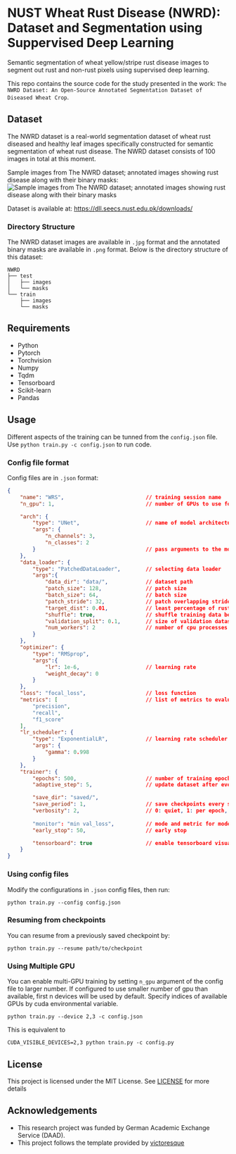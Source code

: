 # NUST Wheat Rust Disease (NWRD): Dataset and Segmentation using Suppervised Deep Learning
Semantic segmentation of wheat yellow/stripe rust disease images to segment out rust and non-rust pixels using supervised deep learning.

This repo contains the source code for the study presented in the work:
`The NWRD Dataset: An Open-Source Annotated Segmentation Dataset of Diseased Wheat Crop`.

## Dataset
The NWRD dataset is a real-world segmentation dataset of wheat rust diseased and healthy leaf images specifically constructed for semantic segmentation of wheat rust disease.
The NWRD dataset consists of 100 images in total at this moment.

Sample images from The NWRD dataset; annotated images showing rust disease along with their binary masks:
![Sample images from The NWRD dataset; annotated images showing rust disease along with their binary masks](https://github.com/saadulkh/nwrd/assets/38633812/c8677336-82a0-4637-a3f8-61f5cedbad37)


Dataset is available at: https://dll.seecs.nust.edu.pk/downloads/

### Directory Structure
The NWRD dataset images are available in `.jpg` format and the annotated binary masks are available in `.png` format. Below is the directory structure of this dataset:
```
NWRD
├── test
│   ├── images
│   └── masks
└── train
    ├── images
    └── masks
```


## Requirements
* Python
* Pytorch
* Torchvision
* Numpy
* Tqdm
* Tensorboard
* Scikit-learn
* Pandas

## Usage
Different aspects of the training can be tunned from the `config.json` file.
Use `python train.py -c config.json` to run code.

### Config file format
Config files are in `.json` format:
```json
{
    "name": "WRS",                          // training session name
    "n_gpu": 1,                             // number of GPUs to use for training.

    "arch": {
        "type": "UNet",                     // name of model architecture to train
        "args": {
            "n_channels": 3,
            "n_classes": 2
        }                                   // pass arguments to the model
    },
    "data_loader": {
        "type": "PatchedDataLoader",        // selecting data loader
        "args":{
            "data_dir": "data/",            // dataset path
            "patch_size": 128,              // patch size
            "batch_size": 64,               // batch size
            "patch_stride": 32,             // patch overlapping stride
            "target_dist": 0.01,            // least percentage of rust pixels in a patch
            "shuffle": true,                // shuffle training data before
            "validation_split": 0.1,        // size of validation dataset. float(portion) or int(number of samples)
            "num_workers": 2                // number of cpu processes to be used for data loading
        }
    },
    "optimizer": {
        "type": "RMSprop",
        "args":{
            "lr": 1e-6,                     // learning rate
            "weight_decay": 0
        }
    },
    "loss": "focal_loss",                   // loss function
    "metrics": [                            // list of metrics to evaluate
        "precision",
        "recall",
        "f1_score"
    ],
    "lr_scheduler": {
        "type": "ExponentialLR",            // learning rate scheduler
        "args": {
            "gamma": 0.998
        }
    },
    "trainer": {
        "epochs": 500,                      // number of training epochs
        "adaptive_step": 5,                 // update dataset after every adaptive_step epochs

        "save_dir": "saved/",
        "save_period": 1,                   // save checkpoints every save_period epochs
        "verbosity": 2,                     // 0: quiet, 1: per epoch, 2: full
        
        "monitor": "min val_loss",          // mode and metric for model performance monitoring. set 'off' to disable.
        "early_stop": 50,                   // early stop

        "tensorboard": true                 // enable tensorboard visualization
    }
}
```

### Using config files
Modify the configurations in `.json` config files, then run:

  ```
  python train.py --config config.json
  ```

### Resuming from checkpoints
You can resume from a previously saved checkpoint by:

  ```
  python train.py --resume path/to/checkpoint
  ```

### Using Multiple GPU
You can enable multi-GPU training by setting `n_gpu` argument of the config file to larger number.
If configured to use smaller number of gpu than available, first n devices will be used by default.
Specify indices of available GPUs by cuda environmental variable.
  ```
  python train.py --device 2,3 -c config.json
  ```
  This is equivalent to
  ```
  CUDA_VISIBLE_DEVICES=2,3 python train.py -c config.py
  ```
## License
This project is licensed under the MIT License. See  [LICENSE](LICENSE) for more details

## Acknowledgements
* This research project was funded by German Academic Exchange Service (DAAD).
* This project follows the template provided by [victoresque](https://github.com/victoresque/pytorch-template)
